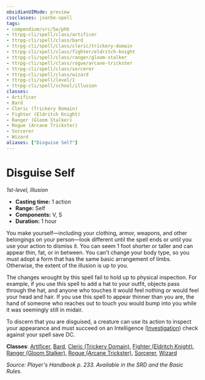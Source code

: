 ```yaml
---
obsidianUIMode: preview
cssclasses: json5e-spell
tags:
- compendium/src/5e/phb
- ttrpg-cli/spell/class/artificer
- ttrpg-cli/spell/class/bard
- ttrpg-cli/spell/class/cleric/trickery-domain
- ttrpg-cli/spell/class/fighter/eldritch-knight
- ttrpg-cli/spell/class/ranger/gloom-stalker
- ttrpg-cli/spell/class/rogue/arcane-trickster
- ttrpg-cli/spell/class/sorcerer
- ttrpg-cli/spell/class/wizard
- ttrpg-cli/spell/level/1
- ttrpg-cli/spell/school/illusion
classes:
- Artificer
- Bard
- Cleric (Trickery Domain)
- Fighter (Eldritch Knight)
- Ranger (Gloom Stalker)
- Rogue (Arcane Trickster)
- Sorcerer
- Wizard
aliases: ["Disguise Self"]
---
```

# Disguise Self
*1st-level, Illusion*  

- **Casting time:** 1 action
- **Range:** Self
- **Components:** V, S
- **Duration:** 1 hour

You make yourself—including your clothing, armor, weapons, and other belongings on your person—look different until the spell ends or until you use your action to dismiss it. You can seem 1 foot shorter or taller and can appear thin, fat, or in between. You can't change your body type, so you must adopt a form that has the same basic arrangement of limbs. Otherwise, the extent of the illusion is up to you.

The changes wrought by this spell fail to hold up to physical inspection. For example, if you use this spell to add a hat to your outfit, objects pass through the hat, and anyone who touches it would feel nothing or would feel your head and hair. If you use this spell to appear thinner than you are, the hand of someone who reaches out to touch you would bump into you while it was seemingly still in midair.

To discern that you are disguised, a creature can use its action to inspect your appearance and must succeed on an Intelligence ([Investigation](/3-Mechanics/CLI/rules/skills.md#Investigation)) check against your spell save DC.

**Classes**: [Artificer](/3-Mechanics/CLI/classes/artificer-tce.md), [Bard](/3-Mechanics/CLI/classes/bard.md), [Cleric (Trickery Domain)](/3-Mechanics/CLI/classes/cleric-trickery-domain.md), [Fighter (Eldritch Knight)](/3-Mechanics/CLI/classes/fighter-eldritch-knight.md), [Ranger (Gloom Stalker)](/3-Mechanics/CLI/classes/ranger-gloom-stalker-xge.md), [Rogue (Arcane Trickster)](/3-Mechanics/CLI/classes/rogue-arcane-trickster.md), [Sorcerer](/3-Mechanics/CLI/classes/sorcerer.md), [Wizard](/3-Mechanics/CLI/classes/wizard.md)

*Source: Player's Handbook p. 233. Available in the SRD and the Basic Rules.*